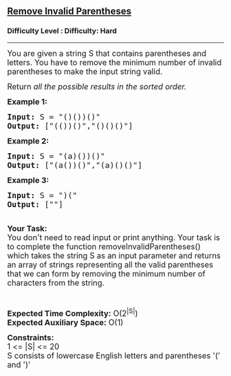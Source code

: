 <h2><a href="https://www.geeksforgeeks.org/problems/remove-invalid-parentheses/1?page=5&difficulty=Hard&status=unsolved&sortBy=accuracy">Remove Invalid Parentheses</a></h2><h3>Difficulty Level : Difficulty: Hard</h3><hr><div class="problems_problem_content__Xm_eO"><p><span style="font-size:18px">You are given a string S that&nbsp;contains parentheses and letters. You have to&nbsp;remove the minimum number of invalid parentheses to make the input string valid.</span></p>

<p><span style="font-size:18px">Return <em>all the possible results in the sorted order.</em></span></p>

<p><span style="font-size:18px"><strong>Example 1:</strong></span></p>

<pre><span style="font-size:18px"><strong>Input: </strong>S = "()())()"
<strong>Output: </strong>["(())()","()()()"]
</span></pre>

<p><span style="font-size:18px"><strong>Example 2:</strong></span></p>

<pre><span style="font-size:18px"><strong>Input: </strong>S = "(a)())()"
<strong>Output:</strong>&nbsp;["(a())()","(a)()()"]
</span></pre>

<p><span style="font-size:18px"><strong>Example 3:</strong></span></p>

<pre><span style="font-size:18px"><strong>Input: </strong>S = ")("
<strong>Output: </strong>[""]

</span></pre>

<p><span style="font-size:18px"><strong>Your Task:&nbsp;&nbsp;</strong><br>
You don't need to read input or print anything. Your task is to complete the function removeInvalidParentheses() which takes the string S as an input parameter&nbsp;and returns an array of strings representing all the valid parentheses that we can form by removing the minimum number of characters from the string.</span></p>

<p>&nbsp;</p>

<p><span style="font-size:18px"><strong>Expected Time Complexity:</strong> O(2<sup>|S|</sup>)<br>
<strong>Expected Auxiliary Space:</strong> O(1)</span></p>

<p><span style="font-size:18px"><strong>Constraints:</strong><br>
1 &lt;= |S| &lt;= 20<br>
S consists of lowercase English letters and parentheses '(' and ')'</span></p>
</div>
